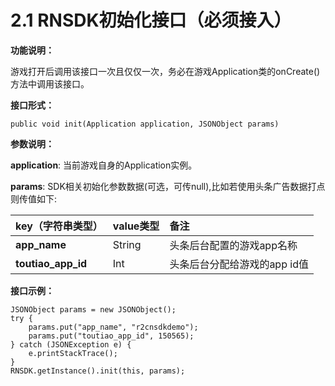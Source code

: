# 2.1 RNSDK初始化接口（必须接入）



**功能说明：**

游戏打开后调用该接口一次且仅仅一次，务必在游戏Application类的onCreate\(\)方法中调用该接口。

**接口形式：**

```text
public void init(Application application, JSONObject params)
```

**参数说明：**

**application**: 当前游戏自身的Application实例。

**params**: SDK相关初始化参数数据\(可选，可传null\),比如若使用头条广告数据打点则传值如下:

| key（字符串类型） | value类型 | 备注 |
| :--- | :--- | :--- |
| **app\_name** | String | 头条后台配置的游戏app名称 |
| **toutiao\_app\_id** | Int | 头条后台分配给游戏的app id值 |

**接口示例：**

```text
JSONObject params = new JSONObject();
try {
    params.put("app_name", "r2cnsdkdemo");
    params.put("toutiao_app_id", 150565);
} catch (JSONException e) {
    e.printStackTrace();
}
RNSDK.getInstance().init(this, params);
```




